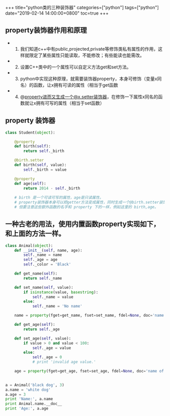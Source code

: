 +++
title="python类的三种装饰器"
categories=["python"] 
tags=["python"] 
date="2019-02-14 14:00:00+0800"
toc=true
+++

## property装饰器作用和原理

* 1. 我们知道c++中有public,projected,private等修饰类私有属性的作用，这样就限定了某些属性只能读取，不能修改；有些能读也能需改。
* 2. 设置C++类中的一个属性可以自定义方法get和set方法。
* 3. python中实现这种原理，就需要装饰器property，本身可修饰（变量x同名）的函数，让x拥有可读的属性（相当于get函数
* 4. @property进而又生成一个@x.setter装饰器，在修饰一下属性x同名的函数就让x拥有可写的属性（相当于set函数）


## property 装饰器

```python
class Student(object):

    @property
    def birth(self):
        return self._birth

    @birth.setter
    def birth(self, value):
        self._birth = value

    @property
    def age(self):
        return 2014 - self._birth
        
    # birth 是一个可读可写的属性，age是只读属性。
    # property装饰器本身可以把getter方法变成属性，同时生成一个@birth.setter装饰器，可以修饰birth变成一个可设置的属性。
    # 但要注意这些额外函数的名字和 property 下的一样，例如这里的 birth,age。
```

## 一种古老的用法，使用内置函数property实现如下，和上面的方法一样。

```python
class Animal(object):
    def __init__(self, name, age):
        self._name = name
        self._age = age
        self._color = 'Black'

    def get_name(self):
        return self._name

    def set_name(self, value):
        if isinstance(value, basestring):
            self._name = value
        else:
            self._name = 'No name'

    name = property(fget=get_name, fset=set_name, fdel=None, doc='name of an animal')

    def get_age(self):
        return self._age

    def set_age(self, value):
        if value > 0 and value < 100:
            self._age = value
        else:
            self._age = 0
            # print 'invalid age value.'

    age = property(fget=get_age, fset=set_age, fdel=None, doc='name of an animal')
    

a = Animal('black dog', 3)
a.name = 'white dog'
a.age = 3
print 'Name:', a.name
print Animal.name.__doc__
print 'Age:', a.age
```

